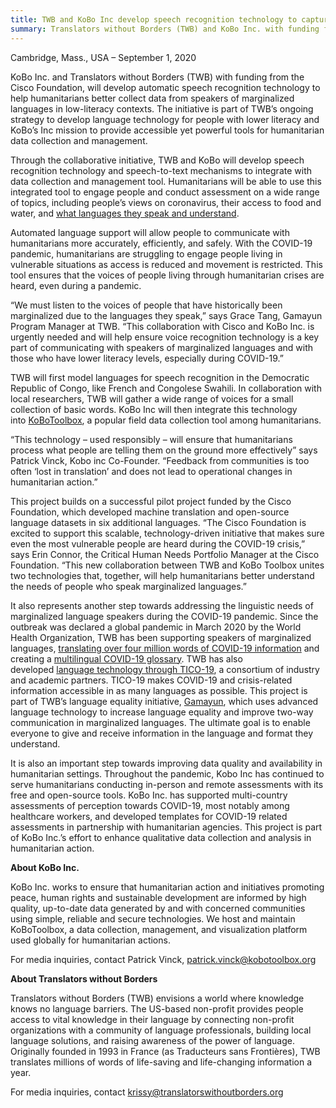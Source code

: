 ```yaml
---
title: TWB and KoBo Inc develop speech recognition technology to capture voices of speakers of marginalized languages
summary: Translators without Borders (TWB) and KoBo Inc. with funding from the Cisco Foundation, will develop automatic speech recognition technology to help humanitarians better collect data from speakers of marginalized languages in low-literacy contexts.
---
```


Cambridge, Mass., USA – September 1, 2020

KoBo Inc. and Translators without Borders (TWB) with funding from the Cisco Foundation, will develop automatic speech recognition technology to help humanitarians better collect data from speakers of marginalized languages in low-literacy contexts. The initiative is part of TWB’s ongoing strategy to develop language technology for people with lower literacy and KoBo’s Inc mission to provide accessible yet powerful tools for humanitarian data collection and management.

Through the collaborative initiative, TWB and KoBo will develop speech recognition technology and speech-to-text mechanisms to integrate with data collection and management tool. Humanitarians will be able to use this integrated tool to engage people and conduct assessment on a wide range of topics, including people’s views on coronavirus, their access to food and water, and [what languages they speak and understand](https://translatorswithoutborders.org/wp-content/uploads/2019/05/LanguageDataQuestions.pdf).

Automated language support will allow people to communicate with humanitarians more accurately, efficiently, and safely. With the COVID-19 pandemic, humanitarians are struggling to engage people living in vulnerable situations as access is reduced and movement is restricted. This tool ensures that the voices of people living through humanitarian crises are heard, even during a pandemic.

“We must listen to the voices of people that have historically been marginalized due to the languages they speak,” says Grace Tang, Gamayun Program Manager at TWB. “This collaboration with Cisco and KoBo Inc. is urgently needed and will help ensure voice recognition technology is a key part of communicating with speakers of marginalized languages and with those who have lower literacy levels, especially during COVID-19.”

TWB will first model languages for speech recognition in the Democratic Republic of Congo, like French and Congolese Swahili. In collaboration with local researchers, TWB will gather a wide range of voices for a small collection of basic words. KoBo Inc will then integrate this technology into [KoBoToolbox](https://www.kobotoolbox.org/), a popular field data collection tool among humanitarians.

“This technology – used responsibly – will ensure that humanitarians process what people are telling them on the ground more effectively” says Patrick Vinck, Kobo inc Co-Founder. “Feedback from communities is too often ‘lost in translation’ and does not lead to operational changes in humanitarian action.”

This project builds on a successful pilot project funded by the Cisco Foundation, which developed machine translation and open-source language datasets in six additional languages. “The Cisco Foundation is excited to support this scalable, technology-driven initiative that makes sure even the most vulnerable people are heard during the COVID-19 crisis,” says Erin Connor, the Critical Human Needs Portfolio Manager at the Cisco Foundation. “This new collaboration between TWB and KoBo Toolbox unites two technologies that, together, will help humanitarians better understand the needs of people who speak marginalized languages.”

It also represents another step towards addressing the linguistic needs of marginalized language speakers during the COVID-19 pandemic. Since the outbreak was declared a global pandemic in March 2020 by the World Health Organization, TWB has been supporting speakers of marginalized languages, [translating over four million words of COVID-19 information](https://translatorswithoutborders.org/translations-covid-19/) and creating a [multilingual COVID-19 glossary](https://translatorswithoutborders.org/twb-creates-covid-19-glossary/). TWB has also developed [language technology through TICO-19](https://translatorswithoutborders.org/TICO-19-announcement), a consortium of industry and academic partners. TICO-19 makes COVID-19 and crisis-related information accessible in as many languages as possible. This project is part of TWB’s language equality initiative, [Gamayun](https://translatorswithoutborders.org/gamayun/), which uses advanced language technology to increase language equality and improve two-way communication in marginalized languages. The ultimate goal is to enable everyone to give and receive information in the language and format they understand.

It is also an important step towards improving data quality and availability in humanitarian settings. Throughout the pandemic, Kobo Inc has continued to serve humanitarians conducting in-person and remote assessments with its free and open-source tools. KoBo Inc. has supported multi-country assessments of perception towards COVID-19, most notably among healthcare workers, and developed templates for COVID-19 related assessments in partnership with humanitarian agencies. This project is part of KoBo Inc.’s effort to enhance qualitative data collection and analysis in humanitarian action.

**About KoBo Inc.**

KoBo Inc. works to ensure that humanitarian action and initiatives promoting peace, human rights and sustainable development are informed by high quality, up-to-date data generated by and with concerned communities using simple, reliable and secure technologies. We host and maintain KoBoToolbox, a data collection, management, and visualization platform used globally for humanitarian actions.

For media inquiries, contact Patrick Vinck, [patrick.vinck@kobotoolbox.org](mailto:patrick.vinck@kobotoolbox.org)

**About Translators without Borders**

Translators without Borders (TWB) envisions a world where knowledge knows no language barriers. The US-based non-profit provides people access to vital knowledge in their language by connecting non-profit organizations with a community of language professionals, building local language solutions, and raising awareness of the power of language. Originally founded in 1993 in France (as Traducteurs sans Frontières), TWB translates millions of words of life-saving and life-changing information a year.

For media inquiries, contact [krissy@translatorswithoutborders.org](mailto:krissy@translatorswithoutborders.org)
